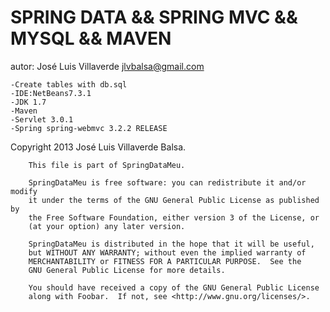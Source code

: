 SPRING DATA && SPRING MVC && MYSQL && MAVEN
===========================================

autor: José Luis Villaverde jlvbalsa@gmail.com

    -Create tables with db.sql
    -IDE:NetBeans7.3.1
    -JDK 1.7
    -Maven
    -Servlet 3.0.1
    -Spring spring-webmvc 3.2.2 RELEASE




Copyright 2013 José Luis Villaverde Balsa.

        This file is part of SpringDataMeu.

        SpringDataMeu is free software: you can redistribute it and/or modify
        it under the terms of the GNU General Public License as published by
        the Free Software Foundation, either version 3 of the License, or
        (at your option) any later version.

        SpringDataMeu is distributed in the hope that it will be useful,
        but WITHOUT ANY WARRANTY; without even the implied warranty of
        MERCHANTABILITY or FITNESS FOR A PARTICULAR PURPOSE.  See the
        GNU General Public License for more details.

        You should have received a copy of the GNU General Public License
        along with Foobar.  If not, see <http://www.gnu.org/licenses/>.



